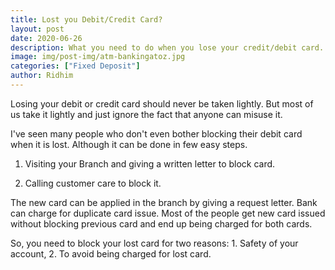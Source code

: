 ```yaml
---
title: Lost you Debit/Credit Card?
layout: post
date: 2020-06-26
description: What you need to do when you lose your credit/debit card.
image: img/post-img/atm-bankingatoz.jpg
categories: ["Fixed Deposit"]
author: Ridhim
---
```


Losing your debit or credit card should never be taken lightly. But most of us take it lightly and just ignore the fact that anyone can misuse it.

I've seen many people who don't even bother blocking their debit card when it is lost. Although it can be done in few easy steps.

  1. Visiting your Branch and giving a written letter to block card.

  2. Calling customer care to block it.

The new card can be applied in the branch by giving a request letter. Bank can charge for duplicate card issue.
Most of the people get new card issued without blocking previous card and end up being charged for both cards.

So, you need to block your lost card for two reasons: 1. Safety of your account, 2. To avoid being charged for lost card.
